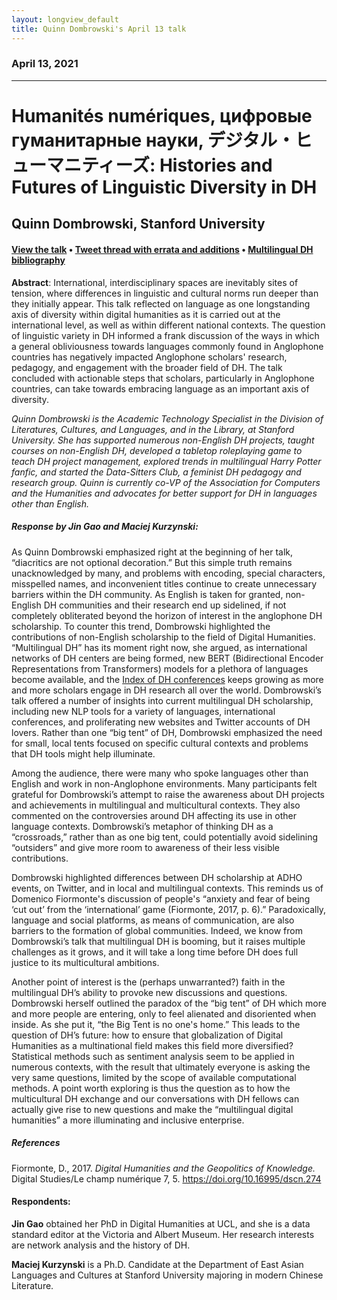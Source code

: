 ```yaml
---
layout: longview_default
title: Quinn Dombrowski's April 13 talk
---
```


<div class="row py-3"></div>

### April 13, 2021

---

# Humanités numériques, цифровые гуманитарные науки, デジタル・ヒューマニティーズ: Histories and Futures of Linguistic Diversity in DH

## Quinn Dombrowski, Stanford University

#### [View the talk](https://mediacentral.ucl.ac.uk/Play/61740) • [Tweet thread with errata and additions](https://twitter.com/quinnanya/status/1393244839387353089) • [Multilingual DH bibliography](https://github.com/multilingual-dh/multilingual-dh-bibliography)

**Abstract**: International, interdisciplinary spaces are inevitably sites of tension, where differences in linguistic and cultural norms run deeper than they initially appear. This talk reflected on language as one longstanding axis of diversity within digital humanities as it is carried out at the international level, as well as within different national contexts. The question of linguistic variety in DH informed a frank discussion of the ways in which a general obliviousness towards languages commonly found in Anglophone countries has negatively impacted Anglophone scholars' research, pedagogy, and engagement with the broader field of DH. The talk concluded with actionable steps that scholars, particularly in Anglophone countries, can take towards embracing language as an important axis of diversity.

*Quinn Dombrowski is the Academic Technology Specialist in the Division of Literatures, Cultures, and Languages, and in the Library, at Stanford University. She has supported numerous non-English DH projects, taught courses on non-English DH, developed a tabletop roleplaying game to teach DH project management, explored trends in multilingual Harry Potter fanfic, and started the Data-Sitters Club, a feminist DH pedagogy and research group. Quinn is currently co-VP of the Association for Computers and the Humanities and advocates for better support for DH in languages other than English.*

##### Response by Jin Gao and Maciej Kurzynski:
As Quinn Dombrowski emphasized right at the beginning of her talk, “diacritics are not optional decoration.” But this simple truth remains unacknowledged by many, and problems with encoding, special characters, misspelled names, and inconvenient titles continue to create unnecessary barriers within the DH community. As English is taken for granted, non-English DH communities and their research end up sidelined, if not completely obliterated beyond the horizon of interest in the anglophone DH scholarship. To counter this trend, Dombrowski highlighted the contributions of non-English scholarship to the field of Digital Humanities. “Multilingual DH” has its moment right now, she argued, as international networks of DH centers are being formed, new BERT (Bidirectional Encoder Representations from Transformers) models for a plethora of languages become available, and the [Index of DH conferences](https://dh-abstracts.library.cmu.edu/) keeps growing as more and more scholars engage in DH research all over the world. Dombrowski’s talk offered a number of insights into current multilingual DH scholarship, including new NLP tools for a variety of languages, international conferences, and proliferating new websites and Twitter accounts of DH lovers. Rather than one “big tent” of DH, Dombrowski emphasized the need for small, local tents focused on specific cultural contexts and problems that DH tools might help illuminate.

Among the audience, there were many who spoke languages other than English and work in non-Anglophone environments. Many participants felt grateful for Dombrowski’s attempt to raise the awareness about DH projects and achievements in multilingual and multicultural contexts. They also commented on the controversies around DH affecting its use in other language contexts. Dombrowski’s metaphor of thinking DH as a “crossroads,” rather than as one big tent, could potentially avoid sidelining “outsiders” and give more room to awareness of their less visible contributions.

Dombrowski highlighted differences between DH scholarship at ADHO events, on Twitter, and in local and multilingual contexts. This reminds us of Domenico Fiormonte's discussion of people's “anxiety and fear of being ‘cut out’ from the ‘international’ game (Fiormonte, 2017, p. 6).” Paradoxically, language and social platforms, as means of communication, are also barriers to the formation of global communities. Indeed, we know from Dombrowski’s talk that multilingual DH is booming, but it raises multiple challenges as it grows, and it will take a long time before DH does full justice to its multicultural ambitions.

Another point of interest is the (perhaps unwarranted?) faith in the multilingual DH’s ability to provoke new discussions and questions. Dombrowski herself outlined the paradox of the “big tent” of DH which more and more people are entering, only to feel alienated and disoriented when inside. As she put it, “the Big Tent is no one's home.” This leads to the question of DH’s future: how to ensure that globalization of Digital Humanities as a multinational field makes this field more diversified? Statistical methods such as sentiment analysis seem to be applied in numerous contexts, with the result that ultimately everyone is asking the very same questions, limited by the scope of available computational methods. A point worth exploring is thus the question as to how the multicultural DH exchange and our conversations with DH fellows can actually give rise to new questions and make the “multilingual digital humanities” a more illuminating and inclusive enterprise.

##### References
Fiormonte, D., 2017. *Digital Humanities and the Geopolitics of Knowledge.* Digital Studies/Le champ numérique 7, 5. https://doi.org/10.16995/dscn.274


#### Respondents:
**Jin Gao** obtained her PhD in Digital Humanities at UCL, and she is a data standard editor at the Victoria and Albert Museum. Her research interests are network analysis and the history of DH. 
 
**Maciej Kurzynski** is a Ph.D. Candidate at the Department of East Asian Languages and Cultures at Stanford University majoring in modern Chinese Literature.
